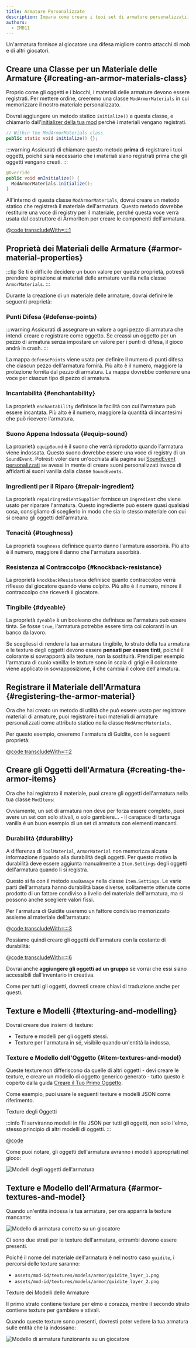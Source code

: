 ```yaml
---
title: Armature Personalizzate
description: Impara come creare i tuoi set di armature personalizzati.
authors:
  - IMB11
---
```


Un'armatura fornisce al giocatore una difesa migliore contro attacchi di mob e di altri giocatori.

## Creare una Classe per un Materiale delle Armature {#creating-an-armor-materials-class}

Proprio come gli oggetti e i blocchi, i materiali delle armature devono essere registrati. Per mettere ordine, creeremo una classe `ModArmorMaterials` in cui memorizzare il nostro materiale personalizzato.

Dovrai aggiungere un metodo statico `initialize()` a questa classe, e chiamarlo dall'[initializer della tua mod](./getting-started/project-structure#entrypoints) perché i materiali vengano registrati.

```java
// Within the ModArmorMaterials class
public static void initialize() {};
```

:::warning
Assicurati di chiamare questo metodo **prima** di registrare i tuoi oggetti, poiché sarà necessario che i materiali siano registrati prima che gli oggetti vengano creati.
:::

```java
@Override
public void onInitialize() {
  ModArmorMaterials.initialize();
}
```

All'interno di questa classe `ModArmorMaterials`, dovrai creare un metodo statico che registrerà il materiale dell'armatura. Questo metodo dovrebbe restituire una voce di registry per il materiale, perché questa voce verrà usata dal costruttore di ArmorItem per creare le componenti dell'armatura.

@[code transcludeWith=:::1](@/reference/1.21/src/main/java/com/example/docs/item/armor/ModArmorMaterials.java)

## Proprietà dei Materiali delle Armature {#armor-material-properties}

:::tip
Se ti è difficile decidere un buon valore per queste proprietà, potresti prendere ispirazione ai materiali delle armature vanilla nella classe `ArmorMaterials`.
:::

Durante la creazione di un materiale delle armature, dovrai definire le seguenti proprietà:

### Punti Difesa {#defense-points}

:::warning
Assicurati di assegnare un valore a ogni pezzo di armatura che intendi creare e registrare come oggetto. Se creassi un oggetto per un pezzo di armatura senza impostare un valore per i punti di difesa, il gioco andrà in crash.
:::

La mappa `defensePoints` viene usata per definire il numero di punti difesa che ciascun pezzo dell'armatura fornirà. Più alto è il numero, maggiore la protezione fornita dal pezzo di armatura. La mappa dovrebbe contenere una voce per ciascun tipo di pezzo di armatura.

### Incantabilità {#enchantability}

La proprietà `enchantability` definisce la facilità con cui l'armatura può essere incantata. Più alto è il numero, maggiore la quantità di incantesimi che può ricevere l'armatura.

### Suono Appena Indossata {#equip-sound}

La proprietà `equipSound` è il suono che verrà riprodotto quando l'armatura viene indossata. Questo suono dovrebbe essere una voce di registry di un `SoundEvent`. Potresti voler dare un'occhiata alla pagina sui [SoundEvent personalizzati](../sounds/custom) se avessi in mente di creare suoni personalizzati invece di affidarti ai suoni vanilla dalla classe `SoundEvents`.

### Ingredienti per il Riparo {#repair-ingredient}

La proprietà `repairIngredientSupplier` fornisce un `Ingredient` che viene usato per riparare l'armatura. Questo ingrediente può essere quasi qualsiasi cosa, consigliamo di sceglierlo in modo che sia lo stesso materiale con cui si creano gli oggetti dell'armatura.

### Tenacità {#toughness}

La proprietà `toughness` definisce quanto danno l'armatura assorbirà. Più alto è il numero, maggiore il danno che l'armatura assorbirà.

### Resistenza al Contraccolpo {#knockback-resistance}

La proprietà `knockbackResistance` definisce quanto contraccolpo verrà riflesso dal giocatore quando viene colpito. Più alto è il numero, minore il contraccolpo che riceverà il giocatore.

### Tingibile {#dyeable}

La proprietà `dyeable` è un booleano che definisce se l'armatura può essere tinta. Se fosse `true`, l'armatura potrebbe essere tinta coi coloranti in un banco da lavoro.

Se scegliessi di rendere la tua armatura tingibile, lo strato della tua armatura e le texture degli oggetti devono essere **pensati per essere tinti**, poiché il colorante si sovrapporrà alla texture, non la sostituirà. Prendi per esempio l'armatura di cuoio vanilla: le texture sono in scala di grigi e il colorante viene applicato in sovrapposizione, il che cambia il colore dell'armatura.

## Registrare il Materiale dell'Armatura {#registering-the-armor-material}

Ora che hai creato un metodo di utilità che può essere usato per registrare materiali di armature, puoi registrare i tuoi materiali di armature personalizzati come attributo statico nella classe `ModArmorMaterials`.

Per questo esempio, creeremo l'armatura di Guidite, con le seguenti proprietà:

@[code transcludeWith=:::2](@/reference/1.21/src/main/java/com/example/docs/item/armor/ModArmorMaterials.java)

## Creare gli Oggetti dell'Armatura {#creating-the-armor-items}

Ora che hai registrato il materiale, puoi creare gli oggetti dell'armatura nella tua classe `ModItems`:

Ovviamente, un set di armatura non deve per forza essere completo, puoi avere un set con solo stivali, o solo gambiere... - il carapace di tartaruga vanilla è un buon esempio di un set di armatura con elementi mancanti.

### Durabilità {#durability}

A differenza di `ToolMaterial`, `ArmorMaterial` non memorizza alcuna informazione riguardo alla durabilità degli oggetti.
Per questo motivo la durabilità deve essere aggiunta manualmente a `Item.Settings` degli oggetti dell'armatura quando li si registra.

Questo si fa con il metodo `maxDamage` nella classe `Item.Settings`.
Le varie parti dell'armatura hanno durabilità base diverse, solitamente ottenute come prodotto di un fattore condiviso a livello del materiale dell'armatura, ma si possono anche scegliere valori fissi.

Per l'armatura di Guidite useremo un fattore condiviso memorizzato assieme al materiale dell'armatura:

@[code transcludeWith=:::3](@/reference/1.21/src/main/java/com/example/docs/item/armor/ModArmorMaterials.java)

Possiamo quindi creare gli oggetti dell'armatura con la costante di durabilità:

@[code transcludeWith=:::6](@/reference/1.21/src/main/java/com/example/docs/item/ModItems.java)

Dovrai anche **aggiungere gli oggetti ad un gruppo** se vorrai che essi siano accessibili dall'inventario in creativa.

Come per tutti gli oggetti, dovresti creare chiavi di traduzione anche per questi.

## Texture e Modelli {#texturing-and-modelling}

Dovrai creare due insiemi di texture:

- Texture e modelli per gli oggetti stessi.
- Texture per l'armatura in sé, visibile quando un'entità la indossa.

### Texture e Modello dell'Oggetto {#item-textures-and-model}

Queste texture non differiscono da quelle di altri oggetti - devi creare le texture, e creare un modello di oggetto generico generato - tutto questo è coperto dalla guida [Creare il Tuo Primo Oggetto](./first-item#adding-a-texture-and-model).

Come esempio, puoi usare le seguenti texture e modelli JSON come riferimento.

<DownloadEntry visualURL="/assets/develop/items/armor_0.png" downloadURL="/assets/develop/items/example_armor_item_textures.zip">Texture degli Oggetti</DownloadEntry>

:::info
Ti serviranno modelli in file JSON per tutti gli oggetti, non solo l'elmo, stesso principio di altri modelli di oggetti.
:::

@[code](@/reference/1.21/src/main/resources/assets/example-mod/models/item/guidite_helmet.json)

Come puoi notare, gli oggetti dell'armatura avranno i modelli appropriati nel gioco:

![Modelli degli oggetti dell'armatura](/assets/develop/items/armor_1.png)

## Texture e Modello dell'Armatura {#armor-textures-and-model}

Quando un'entità indossa la tua armatura, per ora apparirà la texture mancante:

![Modello di armatura corrotto su un giocatore](/assets/develop/items/armor_2.png)

Ci sono due strati per le texture dell'armatura, entrambi devono essere presenti.

Poiché il nome del materiale dell'armatura è nel nostro caso `guidite`, i percorsi delle texture saranno:

- `assets/mod-id/textures/models/armor/guidite_layer_1.png`
- `assets/mod-id/textures/models/armor/guidite_layer_2.png`

<DownloadEntry downloadURL="/assets/develop/items/example_armor_layer_textures.zip">Texture dei Modelli delle Armature</DownloadEntry>

Il primo strato contiene texture per elmo e corazza, mentre il secondo strato contiene texture per gambiere e stivali.

Quando queste texture sono presenti, dovresti poter vedere la tua armatura sulle entità che la indossano:

![Modello di armatura funzionante su un giocatore](/assets/develop/items/armor_3.png)

